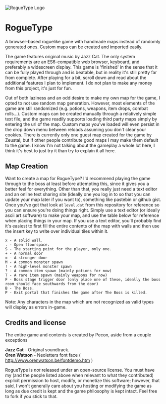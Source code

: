 ![RogueType Logo](https://leopard.hosting/dl/dhnkp/rogueType_logo.png)

# RogueType
A browser-based roguelike game with handmade maps instead of randomly generated ones. Custom maps can be created and imported easily.

The game features original music by Jazz Cat. The only system requirements are an ES6-compatible web browser, keyboard, and preferably a widescreen display. This game is 'finished' in the sense that it can be fully played through and is beatable, but in reality it's still pretty far from complete. After playing for a bit, scroll down and read about the additional features I plan to implement. I do not plan to make any money from this project, it's just for fun.

Out of both laziness and an odd desire to make my own map for the game, I opted to not use random map generation. However, most elements of the game are still randomized (e.g. potions, weapons, item drops, combat rolls...). Custom maps can be created manually through a relatively simple text file, and the game readily supports loading third party maps simply by entering the url of the map. Custom maps you've loaded will even persist in the drop down menu between reloads assuming you don't clear your cookies. There is currently only one guest map created for the game by Zeustal, but if other people contribute good maps I may make them default to the game. I know I'm not talking about the gameplay a whole lot here, I think it's best to just try it than try to explain it all here.

## Map Creation
Want to create a map for RogueType? I'd recommend playing the game through to the boss at least before attempting this, since it gives you a better feel for everything. Other than that, you really just need a text editor and an online text sharing site (ideally one you log in to so that you can update your map later if you want to), something like pastebin or github gist. Once you've got that look at `level.dat` from this repository for reference so you can ensure you're doing things right. Simply use a text editor (or ideally ascii art software) to make your map, and use the table below for reference when placing things in your map. If you use a text editor, you'll probably find it's easiest to first fill the entire contents of the map with walls and then use the insert key to write over individual tiles within it.

```
x - A solid wall.
. - Open floorspace.
S - The starting point for the player, only one.
+ - A normal door
= - A stronger door
M - A common monster spawn
! - A high-level monster spawn
? - A common item spawn (mainly potions for now)
T - A rare item spawn (mainly weapons for now)
F - Boss stage trigger door (only place one of these, ideally the boss room should face southwards from the door)
B - The Boss.
P - Exit portal that finishes the game after The Boss is killed.
```
Note: Any characters in the map which are not recognized as valid types will display as errors in-game.

## Credits and license
The entire game and contents is created by Pecon, aside from a couple exceptions

**Jazz Cat** - Original soundtrack.  
**Oren Watson** - Neoletters font face ( http://www.orenwatson.be/fontdemo.htm )

RogueType is *not* released under an open-source license. You must have my (and the people listed above when relevant to what they contributed) explicit permission to host, modify, or monetize this software; however, that said, I won't generally care about you hosting or modifying the game as long as due credit is kept and the game philosophy is kept intact. Feel free to fork if you stick to that.